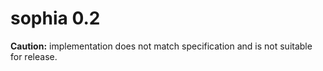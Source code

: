 # sophia 0.2
**Caution:** implementation does not match specification and is not suitable for release.
